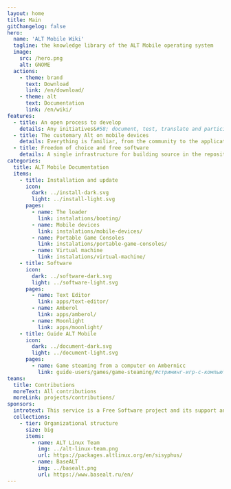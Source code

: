 ```yaml
---
layout: home
title: Main
gitChangelog: false
hero:
  name: 'ALT Mobile Wiki'
  tagline: the knowledge library of the ALT Mobile operating system
  image:
    src: /hero.png
    alt: GNOME
  actions:
    - theme: brand
      text: Download
      link: /en/download/
    - theme: alt
      text: Documentation
      link: /en/wiki/
features:
  - title: An open process to develop
    details: Any initiatives&#58; document, test, translate and participate in development
  - title: The customary Alt on mobile devices
    details: Everything is familiar, from the community to the applications in the operating system.
  - title: Freedom of choice and free software
    details: A single infrastructure for building source in the repository Sisyphus
categories:
  title: ALT Mobile Documentation
  items:
    - title: Installation and update
      icon:
        dark: ../install-dark.svg
        light: ../install-light.svg
      pages:
        - name: The loader
          link: instalations/booting/
        - name: Mobile devices
          link: instalations/mobile-devices/
        - name: Portable Game Consoles
          link: instalations/portable-game-consoles/
        - name: Virtual machine
          link: instalations/virtual-machine/
    - title: Software
      icon:
        dark: ../software-dark.svg
        light: ../software-light.svg
      pages:
        - name: Text Editor
          link: apps/text-editor/
        - name: Amberol
          link: apps/amberol/
        - name: Moonlight
          link: apps/moonlight/
    - title: Guide ALT Mobile
      icon:
        dark: ../document-dark.svg
        light: ../document-light.svg
      pages:
        - name: Game steaming from a computer on Ambernicc
          link: guide-users/games/game-steaming/#стриминг-игр-с-компьютера-на-anbernic/
teams:
  title: Contributions
  moreText: All contributions
  moreLink: projects/contributions/
sponsors:
  introtext: This service is a Free Software project and its support and development depends only on our joint activity.
  collections:
    - tier: Organizational structure
      size: big
      items:
        - name: ALT Linux Team
          img: ../alt-linux-team.png
          url: https://packages.altlinux.org/en/sisyphus/
        - name: BaseALT
          img: ../basealt.png
          url: https://www.basealt.ru/en/
---
```

